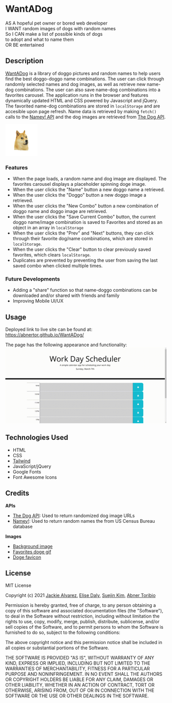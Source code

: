 # WantADog

AS A hopeful pet owner or bored web developer<br>
I WANT random images of dogs with random names<br>
So I CAN make a list of possible kinds of dogs <br>
to adopt and what to name them<br>
OR BE entertained

## Description
[WantADog](https://abnertor.github.io/WantADog/) is a library of doggo pictures and random names to help users find the best doggo-doggo name combinations. The user can click through randomly selected names and dog images, as well as retrieve new name-dog combinations. The user can also save name-dog combinations into a favorites carousel. The application runs in the browser and features dynamically updated HTML and CSS powered by Javascript and jQuery. The favorited name-dog combinations are stored in `localStorage` and are accesible upon page refresh. Name data is retrieved by making `fetch()` calls to the [Namey! API](https://namey.muffinlabs.com/) and the dog images are retrieved from [The Dog API](https://thedogapi.com/).

<img src="./assets/images/spinning_doge.png" alt="Spinning doge" width="100" height="100">

### Features
* When the page loads, a random name and dog image are displayed. The favorites carousel displays a placeholder spinning doge image.
* When the user clicks the "Name" button a new doggo name a retrieved.
* When the user clicks the "Doggo" button a new doggo image a retrieved.
* When the user clicks the "New Combo" button a new combination of doggo name and doggo image are retrieved.
* When the user clicks the "Save Current Combo" button, the current doggo name/image combination  is saved to Favorites and stored as an object in an array in `localStorage`
* When the user clicks the "Prev" and "Next" buttons, they can click through their favorite dog/name combinations, which are stored in `localStorage`.
* When the user clicks the "Clear" button to clear previously saved favorites, which clears `localStorage`.
* Duplicates are prevented by preventing the user from saving the last saved combo when clicked multiple times.

### Future Developments
* Adding a "share" function so that name-doggo combinations can be downloaded and/or shared with friends and family
* Improving Mobile UI/UX 

## Usage
Deployed link to live site can be found at: https://abnertor.github.io/WantADog/

The page has the following appearance and functionality:
![Screencast gif of app](./assets/images/screencast.gif)


## Technologies Used

* HTML
* CSS
* [Tailwind](https://tailwindcss.com/)
* JavaScript/jQuery
* Google Fonts
* Font Awesome Icons


## Credits

<b>APIs</b>
* [The Dog API](https://thedogapi.com/): Used to return randomized dog image URLs
* [Namey!](https://namey.muffinlabs.com/): Used to return random names the from US Census Bureau database 

<b>Images</b>
* [Background image](https://longwallpapers.com/doge-wallpaper-high-quality/doge-wallpaper-high-quality-for-desktop-wallpaper/)
* [Favorites doge gif](https://classical-doge.tumblr.com/)
* [Doge favicon](https://www.favicon.cc/?action=icon&file_id=671697)


## License

MIT License

Copyright (c) 2021 [Jackie Alvarez](https://github.com/jaque-leen), [Elise Daly](https://github.com/elisesamanthadaly), [Suejin Kim](https://github.com/suejinkim20), [Abner Toribio](https://github.com/AbnerTor)

Permission is hereby granted, free of charge, to any person obtaining a copy
of this software and associated documentation files (the "Software"), to deal
in the Software without restriction, including without limitation the rights
to use, copy, modify, merge, publish, distribute, sublicense, and/or sell
copies of the Software, and to permit persons to whom the Software is
furnished to do so, subject to the following conditions:

The above copyright notice and this permission notice shall be included in all
copies or substantial portions of the Software.

THE SOFTWARE IS PROVIDED "AS IS", WITHOUT WARRANTY OF ANY KIND, EXPRESS OR
IMPLIED, INCLUDING BUT NOT LIMITED TO THE WARRANTIES OF MERCHANTABILITY,
FITNESS FOR A PARTICULAR PURPOSE AND NONINFRINGEMENT. IN NO EVENT SHALL THE
AUTHORS OR COPYRIGHT HOLDERS BE LIABLE FOR ANY CLAIM, DAMAGES OR OTHER
LIABILITY, WHETHER IN AN ACTION OF CONTRACT, TORT OR OTHERWISE, ARISING FROM,
OUT OF OR IN CONNECTION WITH THE SOFTWARE OR THE USE OR OTHER DEALINGS IN THE
SOFTWARE.